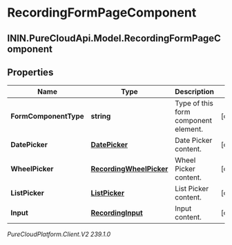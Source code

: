 # RecordingFormPageComponent

## ININ.PureCloudApi.Model.RecordingFormPageComponent

## Properties

|Name | Type | Description | Notes|
|------------ | ------------- | ------------- | -------------|
| **FormComponentType** | **string** | Type of this form component element. | [optional] |
| **DatePicker** | [**DatePicker**](DatePicker) | Date Picker content. | [optional] |
| **WheelPicker** | [**RecordingWheelPicker**](RecordingWheelPicker) | Wheel Picker content. | [optional] |
| **ListPicker** | [**ListPicker**](ListPicker) | List Picker content. | [optional] |
| **Input** | [**RecordingInput**](RecordingInput) | Input content. | [optional] |



_PureCloudPlatform.Client.V2 239.1.0_
